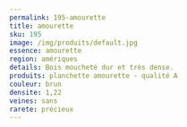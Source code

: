 ```yaml
---
permalink: 195-amourette
title: amourette 
sku: 195
image: /img/produits/default.jpg
essence: amourette 
region: amériques
details: Bois moucheté dur et très dense.
produits: planchette amourette - qualité A
couleur: brun
densite: 1,22
veines: sans
rarete: précieux
---
```

